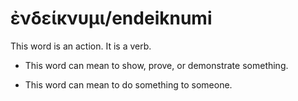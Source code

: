 # ἐνδείκνυμι/endeiknumi 
This word is an action. It is a verb.

* This word can mean to show, prove, or demonstrate something.

* This word can mean to do something to someone. 
